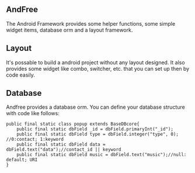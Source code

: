 ## AndFree  
The Android Framework provides some helper functions, some simple widget items, database orm and a layout framework.

## Layout
It's possable to build a android project without any layout designed. It also provides some widget like combo, switcher, etc. that you can set up then by code easily.

## Database
Andfree provides a database orm. You can define your database structure with code like follows:


	public final static class popup extends BaseDBcore{
		public final static dbField _id = dbField.primaryInt("_id");
		public final static dbField type = dbField.integer("type", 0); //0:contact; 1:keyword
		public final static dbField data = dbField.text("data");//contact_id || keyword
		public final static dbField music = dbField.text("music");//null: default; URI
	}

